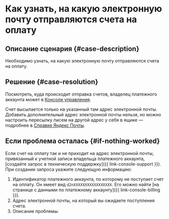 # Как узнать, на какую электронную почту отправляются счета на оплату


## Описание сценария {#case-description}

Необходимо узнать, на какую электронную почту отправляются счета на оплату.

## Решение {#case-resolution}

Посмотреть, куда происходит отправка счетов, владелец платежного аккаунта может в [Консоли управления](https://console.yandex.cloud/settings%E2%80%9D).

Счет высылается только на указанный там адрес электронной почты. Добавить дополнительный адрес электронной почты нельзя, но можно настроить пересылку писем на другой адрес у себя в ящике — подробнее в [Справке Яндекс Почты](https://yandex.ru/support/mail/web/preferences/filters/forwarding.html).

## Если проблема осталась {#if-nothing-worked}

Если счет на оплату так и не приходит на адрес электронной почты, привязанный к учетной записи владельца платежного аккаунта, [создайте запрос в техническую поддержку]({{ link-console-support }}). При создании запроса укажите следующую информацию:

1. Идентификатор платежного аккаунта, по которому не поступает счет на оплату.  Он имеет вид `d2nXXXXXXXXXXXXXXXXX`.  Его можно найти [на странице с данными по платежному аккаунту]({{ link-console-billing }}).
1. Адрес электронной почты, на который вы ожидаете поступления счета.
1. Описание проблемы.